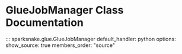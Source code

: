 # GlueJobManager Class Documentation

::: sparksnake.glue.GlueJobManager
    default_handler: python
    options:
        show_source: true
        members_order: "source"
